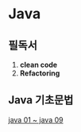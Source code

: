 # Java

## 필독서
1. **clean code**  
2. **Refactoring**  

## Java 기초문법

[java 01 ~ java 09](https://github.com/Hyun1117/Java/tree/main/%EC%9E%90%EB%B0%94%EA%B8%B0%EC%B4%88%EB%AC%B8%EB%B2%95)

